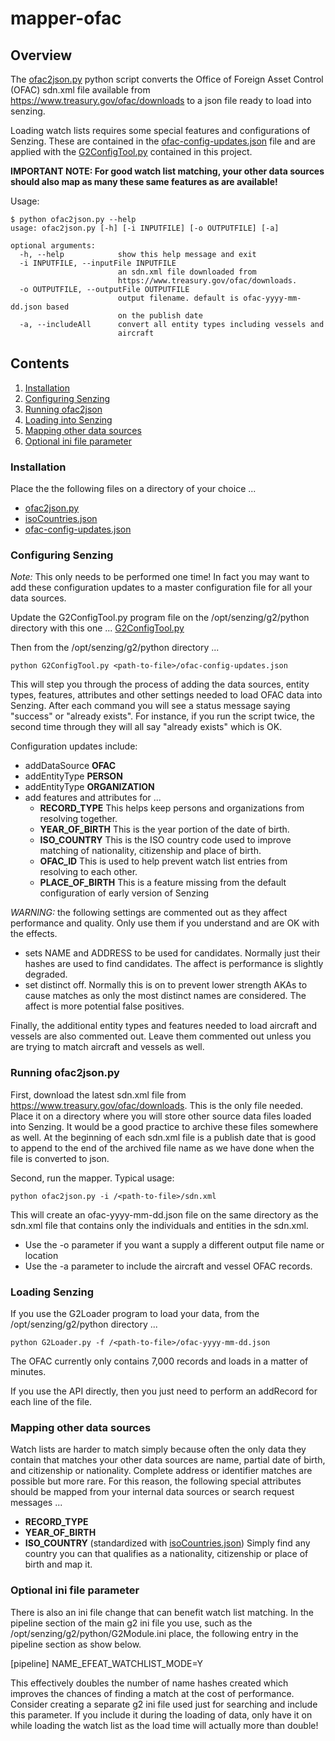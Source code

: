 # mapper-ofac

## Overview

The [ofac2json.py](ofac2json.py) python script converts the Office of Foreign Asset Control (OFAC)
sdn.xml file available from https://www.treasury.gov/ofac/downloads to a json file ready to load into 
senzing. 

Loading watch lists requires some special features and configurations of Senzing. These are contained in the 
[ofac-config-updates.json](ofac-config-updates.json) file and are applied with the [G2ConfigTool.py](G2ConfigTool.py) contained in this project.

**IMPORTANT NOTE: For good watch list matching, your other data sources should also map as many these same features as are available!**

Usage:
```console
$ python ofac2json.py --help
usage: ofac2json.py [-h] [-i INPUTFILE] [-o OUTPUTFILE] [-a]

optional arguments:
  -h, --help            show this help message and exit
  -i INPUTFILE, --inputFile INPUTFILE
                        an sdn.xml file downloaded from
                        https://www.treasury.gov/ofac/downloads.
  -o OUTPUTFILE, --outputFile OUTPUTFILE
                        output filename. default is ofac-yyyy-mm-dd.json based
                        on the publish date
  -a, --includeAll      convert all entity types including vessels and
                        aircraft
```

## Contents

1. [Installation](#installation)
2. [Configuring Senzing](#Configuring-Senzing)
3. [Running ofac2json](#Running-ofac2json)
4. [Loading into Senzing](#Loading-into-Senzing)
5. [Mapping other data sources](#Mapping-other-data-sources)
5. [Optional ini file parameter](#Optional-ini-file-parameter)

### Installation

Place the the following files on a directory of your choice ...
- [ofac2json.py](ofac2json.py) 
- [isoCountries.json](isoCountries.json)
- [ofac-config-updates.json](ofac-config-updates.json)

### Configuring Senzing

*Note:* This only needs to be performed one time! In fact you may want to add these configuration updates to a master configuration file for all your data sources.

Update the G2ConfigTool.py program file on the /opt/senzing/g2/python directory with this one ... [G2ConfigTool.py](G2ConfigTool.py)

Then from the /opt/senzing/g2/python directory ...
```console
python G2ConfigTool.py <path-to-file>/ofac-config-updates.json
```
This will step you through the process of adding the data sources, entity types, features, attributes and other settings needed to load OFAC data into Senzing. After each command you will see a status message saying "success" or "already exists".  For instance, if you run the script twice, the second time through they will all say "already exists" which is OK.

Configuration updates include:
- addDataSource **OFAC**
- addEntityType **PERSON**
- addEntityType **ORGANIZATION**
- add features and attributes for ...
    - **RECORD_TYPE** This helps keep persons and organizations from resolving together.
    - **YEAR_OF_BIRTH** This is the year portion of the date of birth.
    - **ISO_COUNTRY** This is the ISO country code used to improve matching of nationality, citizenship and place of birth.
    - **OFAC_ID** This is used to help prevent watch list entries from resolving to each other.
    - **PLACE_OF_BIRTH** This is a feature missing from the default configuration of early version of Senzing
    
*WARNING:* the following settings are commented out as they affect performance and quality. Only use them if you understand and are OK with the effects.
- sets NAME and ADDRESS to be used for candidates. Normally just their hashes are used to find candidates.  The affect is performance is slightly degraded.
- set distinct off.  Normally this is on to prevent lower strength AKAs to cause matches as only the most distinct names are considered. The affect is more potential false positives.

Finally, the additional entity types and features needed to load aircraft and vessels are also commented out.  Leave them commented out unless you are trying to match aircraft and vessels as well.

### Running ofac2json.py

First, download the latest sdn.xml file from https://www.treasury.gov/ofac/downloads. This is the only file needed. Place it on a directory where you will store other source data files loaded into Senzing. It would be a good practice to archive these files somewhere as well.  At the beginning of each sdn.xml file is a publish date that is good to append to the end of the archived file name as we have done when the file is converted to json.

Second, run the mapper.  Typical usage:
```console
python ofac2json.py -i /<path-to-file>/sdn.xml
```
This will create an ofac-yyyy-mm-dd.json file on the same directory as the sdn.xml file that contains only the 
individuals and entities in the sdn.xml.

- Use the -o parameter if you want a supply a different output file name or location
- Use the -a parameter to include the aircraft and vessel OFAC records.

### Loading Senzing

If you use the G2Loader program to load your data, from the /opt/senzing/g2/python directory ...
```console
python G2Loader.py -f /<path-to-file>/ofac-yyyy-mm-dd.json
```
The OFAC currently only contains 7,000 records and loads in a matter of minutes.

If you use the API directly, then you just need to perform an addRecord for each line of the file.

### Mapping other data sources

Watch lists are harder to match simply because often the only data they contain that matches your other data sources are name, partial date of birth, and citizenship or nationality.  Complete address or identifier matches are possible but more rare. For this reason, the following special attributes should be mapped from your internal data sources or search request messages ... 
- **RECORD_TYPE**
- **YEAR_OF_BIRTH**
- **ISO_COUNTRY** (standardized with [isoCountries.json](isoCountries.json)) Simply find any country you can that qualifies as a nationality, citizenship or place of birth and map it.

### Optional ini file parameter

There is also an ini file change that can benefit watch list matching.  In the pipeline section of the main g2 ini file you use, such as the /opt/senzing/g2/python/G2Module.ini place, the following entry in the pipeline section as show below.

[pipeline]
 NAME_EFEAT_WATCHLIST_MODE=Y

This effectively doubles the number of name hashes created which improves the chances of finding a match at the cost of performance.  Consider creating a separate g2 ini file used just for searching and include this parameter.  If you include it during the loading of data, only have it on while loading the watch list as the load time will actually more than double! 


